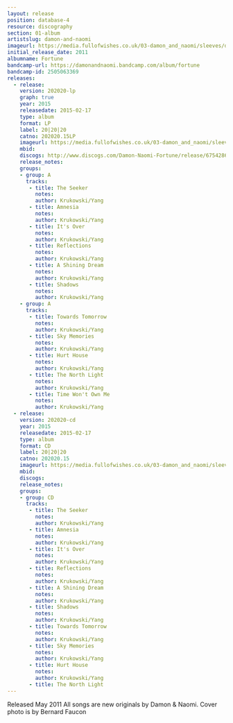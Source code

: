 ```yaml
---
layout: release
position: database-4
resource: discography
section: 01-album
artistslug: damon-and-naomi
imageurl: https://media.fullofwishes.co.uk/03-damon_and_naomi/sleeves/damon-and-naomi-fortune.jpg
initial_release_date: 2011
albumname: Fortune
bandcamp-url: https://damonandnaomi.bandcamp.com/album/fortune
bandcamp-id: 2505063369
releases:
  - release:
    version: 202020-lp
    graph: true
    year: 2015
    releasedate: 2015-02-17
    type: album
    format: LP
    label: 20|20|20
    catno: 202020.15LP
    imageurl: https://media.fullofwishes.co.uk/03-damon_and_naomi/sleeves/damon-and-naomi-fortune.jpg
    mbid:
    discogs: http://www.discogs.com/Damon-Naomi-Fortune/release/6754286
    release_notes:
    groups:
    - group: A
      tracks:
       - title: The Seeker
         notes:
         author: Krukowski/Yang
       - title: Amnesia
         notes:
         author: Krukowski/Yang
       - title: It's Over
         notes:
         author: Krukowski/Yang
       - title: Reflections
         notes:
         author: Krukowski/Yang
       - title: A Shining Dream
         notes:
         author: Krukowski/Yang
       - title: Shadows
         notes:
         author: Krukowski/Yang
    - group: A
      tracks:
       - title: Towards Tomorrow
         notes:
         author: Krukowski/Yang
       - title: Sky Memories
         notes:
         author: Krukowski/Yang
       - title: Hurt House
         notes:
         author: Krukowski/Yang
       - title: The North Light
         notes:
         author: Krukowski/Yang
       - title: Time Won't Own Me
         notes:
         author: Krukowski/Yang
  - release:
    version: 202020-cd
    year: 2015
    releasedate: 2015-02-17
    type: album
    format: CD
    label: 20|20|20
    catno: 202020.15
    imageurl: https://media.fullofwishes.co.uk/03-damon_and_naomi/sleeves/damon-and-naomi-fortune.jpg
    mbid:
    discogs:
    release_notes:
    groups:
    - group: CD
      tracks:
       - title: The Seeker
         notes:
         author: Krukowski/Yang
       - title: Amnesia
         notes:
         author: Krukowski/Yang
       - title: It's Over
         notes:
         author: Krukowski/Yang
       - title: Reflections
         notes:
         author: Krukowski/Yang
       - title: A Shining Dream
         notes:
         author: Krukowski/Yang
       - title: Shadows
         notes:
         author: Krukowski/Yang
       - title: Towards Tomorrow
         notes:
         author: Krukowski/Yang
       - title: Sky Memories
         notes:
         author: Krukowski/Yang
       - title: Hurt House
         notes:
         author: Krukowski/Yang
       - title: The North Light
---
```

Released May 2011 All songs are new originals by Damon & Naomi.
Cover photo is by Bernard Faucon

